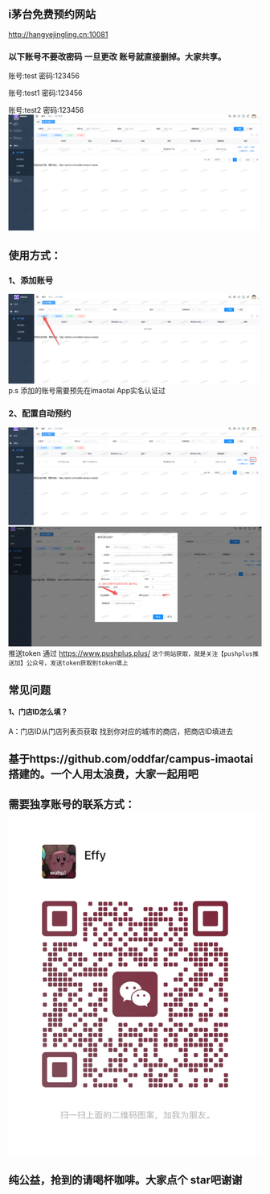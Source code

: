 ## i茅台免费预约网站
http://hangyejingling.cn:10081
### 以下账号不要改密码 一旦更改 账号就直接删掉。大家共享。
账号:test
密码:123456

账号:test1
密码:123456

账号:test2
密码:123456
![img.png](img.png)

## 使用方式：
### 1、添加账号
![img_2.png](img_2.png)
p.s 添加的账号需要预先在imaotai App实名认证过

### 2、配置自动预约
![img_3.png](img_3.png)
![img_4.png](img_4.png)
推送token 通过 https://www.pushplus.plus/
``
这个网站获取，就是关注【pushplus推送加】公众号，发送token获取到token填上
``
## 常见问题
#### 1、门店ID怎么填？
A：门店ID从门店列表页获取 找到你对应的城市的商店，把商店ID填进去

## 基于https://github.com/oddfar/campus-imaotai搭建的。一个人用太浪费，大家一起用吧

## 需要独享账号的联系方式：![4.jpg](4.jpg)
## 纯公益，抢到的请喝杯咖啡。大家点个 star吧谢谢
